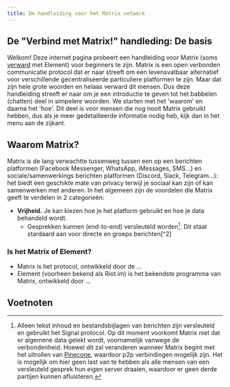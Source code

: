 ```yaml
---
title: De handleiding voor het Matrix netwerk
---
```

## De "Verbind met Matrix!" handleding: De basis

Welkom! Deze internet pagina probeert een handleiding voor Matrix (soms
[verward](#is-het-matrix-of-element) met Element) voor beginners te zijn.
Matrix is een open verbonden communicatie protocol dat er naar streeft om
een levensvatbaar alternatief voor verschillende gecentraliseerde particuliere
platformen te zijn. Maar dat zijn hele grote woorden en helaas verward dit
mensen. Dus deze handleiding streeft er naar om je een introductie te geven tot
het babbelen (chatten) deel in simpelere woorden. We starten met het 'waarom' en
daarna het 'hoe'. Dit deel is voor mensen die nog nooit Matrix gebruikt hebben, dus
als je meer gedetailleerde informatie nodig heb, kijk dan in het menu aan de zijkant.

## Waarom Matrix?

Matrix is de lang verwachtte tussenweg tussen een op een berichten platformen
(Facebook Messenger, WhatsApp, iMessages, SMS...) en sociale/samenwerkings
berichten platformen (Discord, Slack, Telegram...): het biedt een geschikte mate van
privacy terwijl je sociaal kan zijn of kan samenwerken met anderen. In het algemeen zijn
de voordelen die Matrix geeft te verdelen in 2 categorie&euml;n:

* **Vrijheid.** Je kan kiezen hoe je het platform gebruikt en hoe je data behandeld wordt.
  * Gesprekken kunnen (end-to-end) versleuteld worden[^1]. Dit staat stardaard
    aan voor directe en groeps berichten[^2]


### Is het Matrix of Element?
* Matrix is het protocol, ontwikkeld door de ...
* Element (voorheen bekend als Riot.im) is het bekendste programma van Matrix, ontwikkeld door ...

## Voetnoten
[^1]: Alleen tekst inhoud en bestandsbijlagen van berichten zijn versleuteld en
gebruikt het Signal protocol. Op dit moment voorkomt Matrix niet dat er
algemene data gelekt wordt, voornamelijk vanwege de verbondenheid. Hoewel dit
zal veranderen wanneer Matrix begint met het uitrollen van
[Pinecone](https://archive.fosdem.org/2021/schedule/event/matrix_pinecones/),
waardoor p2p verbindingen mogelijk zijn. Het is mogelijk om hier geen last van
te hebben als alle mensen van een versleuteld gesprek hun eigen server draaien,
waardoor er geen derde partijen kunnen afluisteren.

